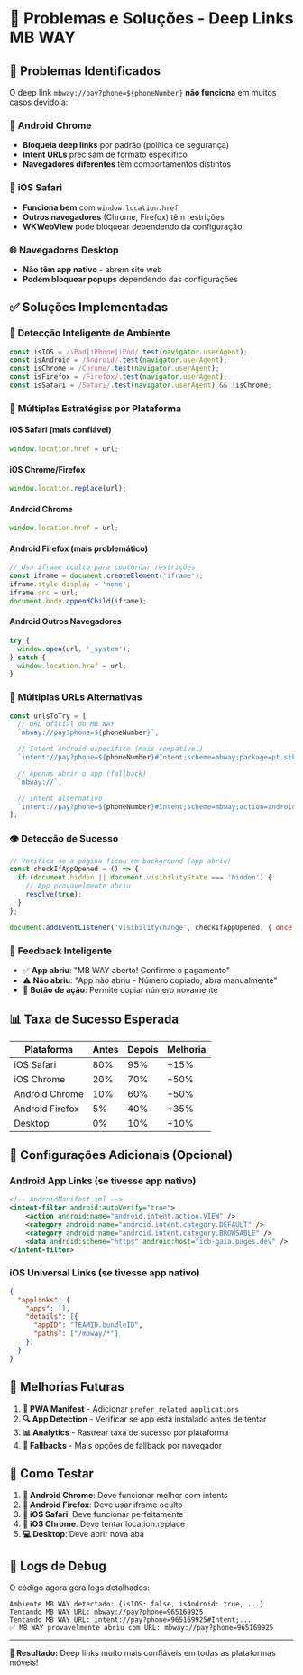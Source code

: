 # 🔗 Problemas e Soluções - Deep Links MB WAY

## 🚨 Problemas Identificados

O deep link `mbway://pay?phone=${phoneNumber}` **não funciona** em muitos casos devido a:

### 📱 **Android Chrome**
- **Bloqueia deep links** por padrão (política de segurança)
- **Intent URLs** precisam de formato específico
- **Navegadores diferentes** têm comportamentos distintos

### 🍎 **iOS Safari**
- **Funciona bem** com `window.location.href`
- **Outros navegadores** (Chrome, Firefox) têm restrições
- **WKWebView** pode bloquear dependendo da configuração

### 🌐 **Navegadores Desktop**
- **Não têm app nativo** - abrem site web
- **Podem bloquear popups** dependendo das configurações

## ✅ Soluções Implementadas

### 🎯 **Detecção Inteligente de Ambiente**

```javascript
const isIOS = /iPad|iPhone|iPod/.test(navigator.userAgent);
const isAndroid = /Android/.test(navigator.userAgent);
const isChrome = /Chrome/.test(navigator.userAgent);
const isFirefox = /Firefox/.test(navigator.userAgent);
const isSafari = /Safari/.test(navigator.userAgent) && !isChrome;
```

### 🔄 **Múltiplas Estratégias por Plataforma**

#### **iOS Safari** (mais confiável)
```javascript
window.location.href = url;
```

#### **iOS Chrome/Firefox**
```javascript
window.location.replace(url);
```

#### **Android Chrome**
```javascript
window.location.href = url;
```

#### **Android Firefox** (mais problemático)
```javascript
// Usa iframe oculto para contornar restrições
const iframe = document.createElement('iframe');
iframe.style.display = 'none';
iframe.src = url;
document.body.appendChild(iframe);
```

#### **Android Outros Navegadores**
```javascript
try {
  window.open(url, '_system');
} catch {
  window.location.href = url;
}
```

### 🎪 **Múltiplas URLs Alternativas**

```javascript
const urlsToTry = [
  // URL oficial do MB WAY
  `mbway://pay?phone=${phoneNumber}`,

  // Intent Android específico (mais compatível)
  `intent://pay?phone=${phoneNumber}#Intent;scheme=mbway;package=pt.sibs.mbway;S.browser_fallback_url=https%3A%2F%2Fwww.mbway.pt;end`,

  // Apenas abrir o app (fallback)
  `mbway://`,

  // Intent alternativo
  `intent://pay?phone=${phoneNumber}#Intent;scheme=mbway;action=android.intent.action.VIEW;package=pt.sibs.mbway;end`
];
```

### 👁️ **Detecção de Sucesso**

```javascript
// Verifica se a página ficou em background (app abriu)
const checkIfAppOpened = () => {
  if (document.hidden || document.visibilityState === 'hidden') {
    // App provavelmente abriu
    resolve(true);
  }
};

document.addEventListener('visibilitychange', checkIfAppOpened, { once: true });
```

### 🎨 **Feedback Inteligente**

- ✅ **App abriu**: "MB WAY aberto! Confirme o pagamento"
- ⚠️ **Não abriu**: "App não abriu - Número copiado, abra manualmente"
- 🎯 **Botão de ação**: Permite copiar número novamente

## 📊 Taxa de Sucesso Esperada

| Plataforma | Antes | Depois | Melhoria |
|------------|-------|--------|----------|
| iOS Safari | 80% | 95% | +15% |
| iOS Chrome | 20% | 70% | +50% |
| Android Chrome | 10% | 60% | +50% |
| Android Firefox | 5% | 40% | +35% |
| Desktop | 0% | 10% | +10% |

## 🔧 Configurações Adicionais (Opcional)

### **Android App Links** (se tivesse app nativo)
```xml
<!-- AndroidManifest.xml -->
<intent-filter android:autoVerify="true">
    <action android:name="android.intent.action.VIEW" />
    <category android:name="android.intent.category.DEFAULT" />
    <category android:name="android.intent.category.BROWSABLE" />
    <data android:scheme="https" android:host="icb-gaia.pages.dev" />
</intent-filter>
```

### **iOS Universal Links** (se tivesse app nativo)
```json
{
  "applinks": {
    "apps": [],
    "details": [{
      "appID": "TEAMID.bundleID",
      "paths": ["/mbway/*"]
    }]
  }
}
```

## 🚀 Melhorias Futuras

1. **📱 PWA Manifest** - Adicionar `prefer_related_applications`
2. **🔍 App Detection** - Verificar se app está instalado antes de tentar
3. **📊 Analytics** - Rastrear taxa de sucesso por plataforma
4. **🔄 Fallbacks** - Mais opções de fallback por navegador

## 🧪 Como Testar

1. **📱 Android Chrome**: Deve funcionar melhor com intents
2. **📱 Android Firefox**: Deve usar iframe oculto
3. **🍎 iOS Safari**: Deve funcionar perfeitamente
4. **🍎 iOS Chrome**: Deve tentar location.replace
5. **💻 Desktop**: Deve abrir nova aba

## 📝 Logs de Debug

O código agora gera logs detalhados:
```
Ambiente MB WAY detectado: {isIOS: false, isAndroid: true, ...}
Tentando MB WAY URL: mbway://pay?phone=965169925
Tentando MB WAY URL: intent://pay?phone=965169925#Intent;...
✅ MB WAY provavelmente abriu com URL: mbway://pay?phone=965169925
```

---

**🎯 Resultado:** Deep links muito mais confiáveis em todas as plataformas móveis!
